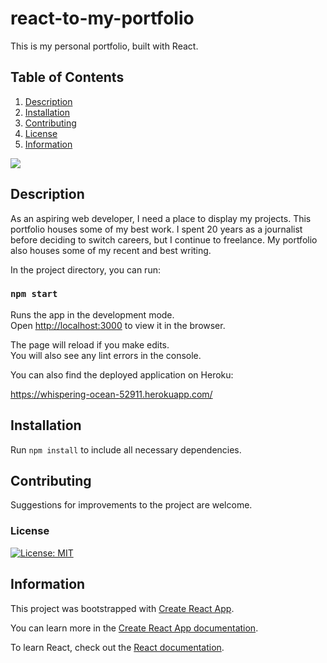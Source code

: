# react-to-my-portfolio
This is my personal portfolio, built with React. 

## Table of Contents
1. [Description](#description)
2. [Installation](#installation)
3. [Contributing](#contributing)
4. [License](#license)
5. [Information](#information)

![](public/assets/Portfolio.gif)

## Description
As an aspiring web developer, I need a place to display my projects. This portfolio houses some of my best work. 
I spent 20 years as a journalist before deciding to switch careers, but I continue to freelance. My portfolio also houses some of my recent and best writing. 

In the project directory, you can run:

### `npm start`

Runs the app in the development mode.<br />
Open [http://localhost:3000](http://localhost:3000) to view it in the browser.

The page will reload if you make edits.<br />
You will also see any lint errors in the console.

You can also find the deployed application on Heroku:

https://whispering-ocean-52911.herokuapp.com/

## Installation

Run `npm install` to include all necessary dependencies. 

## Contributing

Suggestions for improvements to the project are welcome. 

### License
[![License: MIT](https://img.shields.io/badge/License-MIT-yellow.svg)](https://opensource.org/licenses/MIT)

## Information

This project was bootstrapped with [Create React App](https://github.com/facebook/create-react-app).

You can learn more in the [Create React App documentation](https://facebook.github.io/create-react-app/docs/getting-started).

To learn React, check out the [React documentation](https://reactjs.org/).